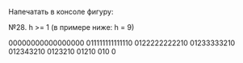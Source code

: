 Напечатать в консоле фигуру:

№28. h >= 1 (в примере ниже: h = 9)

00000000000000000
 011111111111110
  0122222222210
   01233333210
    012343210
     0123210
      01210
       010
        0
